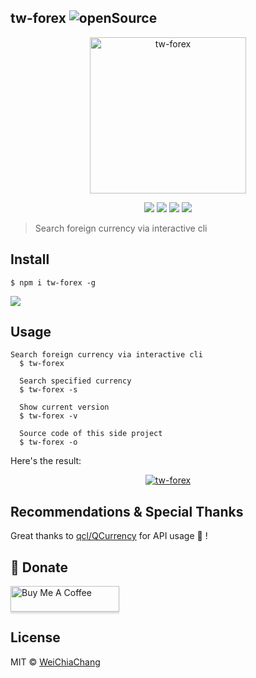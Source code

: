 ## tw-forex    ![openSource](https://badges.frapsoft.com/os/v1/open-source.svg?v=102)

<p align="center">
  <a target="_blank" href="https://github.com/WeiChiaChang/tw-forex">
    <img alt="tw-forex" src="https://i.imgur.com/1qMLA6F.gif"  width="250">
  </a>
</p>
<p align=center>
  <a target="_blank" href="https://npmjs.org/package/tw-forex" title="NPM version"><img src="https://img.shields.io/npm/v/tw-forex.svg"></a>
  <a target="_blank" href="http://nodejs.org/download/" title="Node version"><img src="https://img.shields.io/badge/node.js-%3E=_7.0-green.svg"></a>
  <a target="_blank" href="https://opensource.org/licenses/MIT" title="License: MIT"><img src="https://img.shields.io/badge/License-MIT-blue.svg"></a>
  <a target="_blank" href="http://makeapullrequest.com" title="PRs Welcome"><img src="https://img.shields.io/badge/PRs-welcome-brightgreen.svg"></a>
</p>

> Search foreign currency via interactive cli

## Install
```shell
$ npm i tw-forex -g
```

<img src="https://i.imgur.com/zovrBw2.png">

## Usage
```shell
Search foreign currency via interactive cli
  $ tw-forex

  Search specified currency
  $ tw-forex -s

  Show current version
  $ tw-forex -v

  Source code of this side project
  $ tw-forex -o
```

Here's the result:
<p align="center">
  <a target="_blank" href="https://github.com/WeiChiaChang/tw-forex-cli">
    <img alt="tw-forex" src="https://i.imgur.com/BN7lIW3.gif">
  </a>
</p>

## Recommendations & Special Thanks
Great thanks to [qcl/QCurrency](https://github.com/qcl/QCurrency) for API usage 🙏 !

## 💉 Donate

<a href="https://www.buymeacoffee.com/dKPhu3g" target="_blank"><img src="https://www.buymeacoffee.com/assets/img/custom_images/orange_img.png" alt="Buy Me A Coffee" style="height: 41px !important;width: 174px !important;box-shadow: 0px 3px 2px 0px rgba(190, 190, 190, 0.5) !important;-webkit-box-shadow: 0px 3px 2px 0px rgba(190, 190, 190, 0.5) !important;" ></a>

## License
MIT © [WeiChiaChang](https://github.com/WeiChiaChang)


